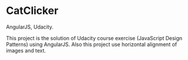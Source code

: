 CatClicker
==========

AngularJS, Udacity.

This project is the solution of Udacity course exercise (JavaScript Design Patterns) using AngularJS. Also this project use horizontal alignment of images and text.
